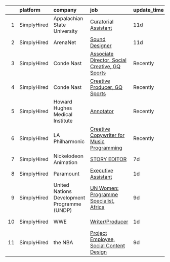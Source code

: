 

|    | platform    | company                                     | job                                                                                                                                                             | update_time   | location        |
|---:|:------------|:--------------------------------------------|:----------------------------------------------------------------------------------------------------------------------------------------------------------------|:--------------|:----------------|
|  1 | SimplyHired | Appalachian State University                | [Curatorial Assistant](https://www.simplyhired.com/job/3NKsDKs0jJHmsbQahHbqYV9XH1C0x6wghEzUmKsRmodeVInlcZpLvg?q=creative+programming)                           | 11d           | Boone, NC       |
|  2 | SimplyHired | ArenaNet                                    | [Sound Designer](https://www.simplyhired.com/job/rThG5IY9IzWMAoan9hcJnI7UxDCG6Ihg__kK3_DSy7e3u3DOyW-XHQ?q=creative+programming)                                 | 11d           | Bellevue, WA    |
|  3 | SimplyHired | Conde Nast                                  | [Associate Director, Social Creative, GQ Sports](https://www.simplyhired.com/job/U2pk9SHbYsRBJyC_EaI5ZKQMugYREJmXtfBajJFZwX7W2ZLNYj-RBg?q=creative+programming) | Recently      | New York, NY    |
|  4 | SimplyHired | Conde Nast                                  | [Creative Producer, GQ Sports](https://www.simplyhired.com/job/8La9umVlpWwDZ5tXnUj2q2wS-CbPlXR2DhtAdthSMxDSnxoSJB7cQQ?q=creative+programming)                   | Recently      | New York, NY    |
|  5 | SimplyHired | Howard Hughes Medical Institute             | [Annotator](https://www.simplyhired.com/job/ATkoFmLH8n040z8yJSTvKWJ48xUIoCZ5NuwvFHzrmvAsuchE_FBmKA?q=creative+programming)                                      | Recently      | Ashburn, VA     |
|  6 | SimplyHired | LA Philharmonic                             | [Creative Copywriter for Music Programming](https://www.simplyhired.com/job/5YYXrbcmvA40DjJFeQO5R2YwG_TFZCoHc6v0s0Zy5fN_7NU6O3HrPQ?q=creative+programming)      | Recently      | Los Angeles, CA |
|  7 | SimplyHired | Nickelodeon Animation                       | [STORY EDITOR](https://www.simplyhired.com/job/IqtuE4kQXyMRqWvYCU6HXsTWk0tmZVFJuDiRSGbJ8YdZKEJiFRKjLA?q=creative+programming)                                   | 7d            | Burbank, CA     |
|  8 | SimplyHired | Paramount                                   | [Executive Assistant](https://www.simplyhired.com/job/1MYw3eGs8qxsmy9ZbU87apz1hhPM2gIQu0h9IUU1YQ8CGmnHKARiRQ?q=creative+programming)                            | 1d            | New York, NY    |
|  9 | SimplyHired | United Nations Development Programme (UNDP) | [UN Women: Programme Specialist, Africa](https://www.simplyhired.com/job/6hCD98JX5rMde_w1DQ_Nx9PKEbEAU90QU1SNO4LxBqhXJXKki5ro4Q?q=creative+programming)         | 9d            | New York, NY    |
| 10 | SimplyHired | WWE                                         | [Writer/Producer](https://www.simplyhired.com/job/17DmFvn3-dgEj_D_SUtYsMMTWrvpZQ3kkI-zwidB1j6PhGS8zRWKhw?q=creative+programming)                                | 1d            | Stamford, CT    |
| 11 | SimplyHired | the NBA                                     | [Project Employee, Social Content Design](https://www.simplyhired.com/job/hySld-crcObxHIM9QBlkbSb-3Hav7IuzCgTLyhX-w0T0aDwOw2MVAw?q=creative+programming)        | 9d            | Secaucus, NJ    |